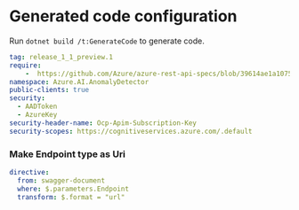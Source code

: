 # Generated code configuration

Run `dotnet build /t:GenerateCode` to generate code.

``` yaml
tag: release_1_1_preview.1
require:
    -  https://github.com/Azure/azure-rest-api-specs/blob/39614ae1a107595709fd6a4b9da79e7d835bf061/specification/cognitiveservices/data-plane/AnomalyDetector/readme.md
namespace: Azure.AI.AnomalyDetector
public-clients: true
security:
  - AADToken
  - AzureKey
security-header-name: Ocp-Apim-Subscription-Key
security-scopes: https://cognitiveservices.azure.com/.default
```

### Make Endpoint type as Uri

``` yaml
directive:
  from: swagger-document
  where: $.parameters.Endpoint
  transform: $.format = "url"
```
